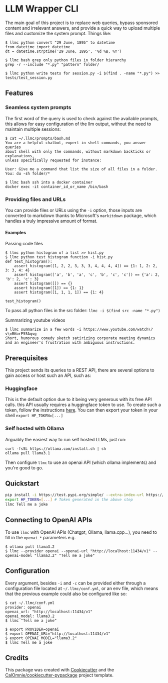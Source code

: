 # LLM Wrapper CLI

The main goal of this project is to replace web queries,
bypass sponsored content and irrelevant answers, and provide a quick way to
upload multiple files and customize the system prompt.
Things like:
```
$ llmc python convert "29 June, 1895" to datetime
from datetime import datetime
dt = datetime.strptime('29 June, 1895', '%d %B, %Y')

$ llmc bash grep only python files in folder hierarchy
grep -r --include "*.py" "pattern" folder/

$ llmc python write tests for session.py -i $(find . -name "*.py") >> tests/test_session.py
```

## Features

### Seamless system prompts

The first word of the query is used to check against the available prompts,
this allows for easy configuration of the llm output, without the need to maintain multiple sessions:

```
$ cat ~/.llmc/prompts/bash.md
You are a helpful chatbot, expert in shell commands, you answer queries
about shell with only the commands, without markdown backticks or explanations,
unless specifically requested for instance:

User: Give me a command that list the size of all files in a folder.
You: du -sh folder/*

$ llmc bash ssh into a docker container
docker exec -it container_id_or_name /bin/bash
```

### Providing files and URLs

You can provide files or URLs using the `-i` option, those inputs are converted
to markdown thanks to Microsoft's `markitdown` package, which handles a truly impressive amount of format.

#### Examples
Passing code files
```
$ llmc python histogram of a list >> hist.py
$ llmc python test histogram function -i hist.py
def test_histogram():
    assert histogram([1, 2, 2, 3, 3, 3, 4, 4, 4, 4]) == {1: 1, 2: 2, 3: 3, 4: 4}
    assert histogram(['a', 'b', 'a', 'c', 'b', 'c', 'c']) == {'a': 2, 'b': 2, 'c': 3}
    assert histogram([]) == {}
    assert histogram([1]) == {1: 1}
    assert histogram([1, 1, 1, 1]) == {1: 4}

test_histogram()
```
To pass all python files in the src folder: `llmc -i $(find src -name "*.py")`

Summarizing youtube videos
```
$ llmc summarize in a few words -i https://www.youtube.com/watch\?v\=BKorP55Aqvg
Short, humorous comedy sketch satirizing corporate meeting dynamics and an engineer's frustration with ambiguous instructions.
```

## Prerequisites

This project sends its queries to a REST API, there are several options to gain
access or host such an API, such as:

### Huggingface
This is the default option due to it being very generous with its free API calls.
this API usually requires a huggingface token to use. To create such a token,
follow the instructions [here](https://huggingface.co/docs/api-inference/en/getting-started).
You can then export your token in your shell `export HF_TOKEN=[...]`

### Self hosted with Ollama
Arguably the easiest way to run self hosted LLMs, just run:
```
curl -fsSL https://ollama.com/install.sh | sh
ollama pull llama3.1
```
Then configure `llmc` to use an openai API (which ollama implements) and you're good to go.

## Quickstart

```bash
pip install -i https://test.pypi.org/simple/ --extra-index-url https://pypi.org/simple/ llm-wrapper-cli
export HF_TOKEN=[...] # Token generated in the above step
llmc Tell me a joke
```

## Connecting to OpenAI APIs

To use `llmc` with OpenAI APIs (Chatgpt, Ollama, llama.cpp...), you need to fill in the `openai_*` parameters e.g.

```
$ ollama pull llama3.2
$ llmc --provider openai --openai-url "http://localhost:11434/v1" --openai-model "llama3.2" "Tell me a joke"
```

## Configuration

Every argument, besides `-i` and `-c` can be provided either through a configuration file located
at `~/.llmc/conf.yml`, or an env file, which means that the previous example could also be configured like so:

```
$ cat ~/.llmc/conf.yml
provider: openai
openai_url: "http://localhost:11434/v1"
openai_model: llama3.2
$ llmc "Tell me a joke"
```

```
$ export PROVIDER=openai
$ export OPENAI_URL="http://localhost:11434/v1"
$ export OPENAI_MODEL="llama3.2"
$ llmc Tell me a joke
```


## Credits

This package was created with [Cookiecutter](https://github.com/audreyr/cookiecutter-pypackage)
and the [CalOmnie/cookiecutter-pypackage](https://github.com/CalOmnie/cookiecutter) project template.
